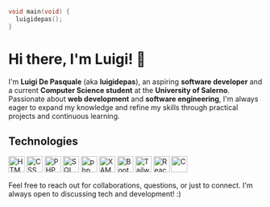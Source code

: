 ```c
void main(void) {
  luigidepas();
}
```

# Hi there, I'm Luigi! 👋

I'm **Luigi De Pasquale** (aka **luigidepas**), an aspiring **software developer** and a current **Computer Science student** at the **University of Salerno**. Passionate about **web development** and **software engineering**, I'm always eager to expand my knowledge and refine my skills through practical projects and continuous learning.

## Technologies
<img height="32" width="32" src="https://cdn.simpleicons.org/html5" alt="HTML5" />
<img height="32" width="32" src="https://cdn.simpleicons.org/css" alt="CSS" />
<img height="32" width="32" src="https://cdn.simpleicons.org/php" alt="PHP" />
<img height="32" width="32" src="https://cdn.jsdelivr.net/gh/devicons/devicon@latest/icons/azuresqldatabase/azuresqldatabase-original.svg" alt="SQL" />
<img height="32" width="32" src="https://cdn.simpleicons.org/phpMyAdmin" alt="phpMyAdmin" />
<img height="32" width="32" src="https://cdn.simpleicons.org/xampp" alt="XAMPP" />
<img height="32" width="32" src="https://cdn.simpleicons.org/bootstrap" alt="Bootstrap" />
<img height="32" width="32" src="https://cdn.simpleicons.org/tailwindcss" alt="Tailwind CSS" />
<img height="32" width="32" src="https://cdn.simpleicons.org/react" alt="React" />
<img height="32" width="32" src="https://cdn.simpleicons.org/C" alt="C" />

Feel free to reach out for collaborations, questions, or just to connect. I'm always open to discussing tech and development! :)
